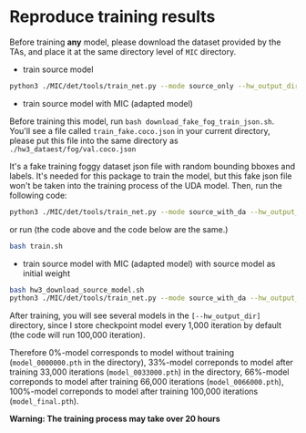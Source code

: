 # Reproduce training results

Before training **any** model, please download the dataset provided by the TAs, and place it at the same directory level of `MIC` directory.
- train source model
```bash
python3 ./MIC/det/tools/train_net.py --mode source_only --hw_output_dir ./source_model
```
- train source model with MIC (adapted model)
  
Before training this model, run `bash download_fake_fog_train_json.sh`. You'll see a file called `train_fake.coco.json` in your current directory, please put this file into the same directory as `./hw3_dataest/fog/val.coco.json`

It's a fake training foggy dataset json file with random bounding bboxes and labels. It's needed for this package to train the model, but this fake json file won't be taken into the training process of the UDA model. Then, run the following code:
```bash 
python3 ./MIC/det/tools/train_net.py --mode source_with_da --hw_output_dir ./adapted_model
```

or run (the code above and the code below are the same.)
```bash
bash train.sh
```

- train source model with MIC (adapted model) with source model as initial weight
```bash 
bash hw3_download_source_model.sh
python3 ./MIC/det/tools/train_net.py --mode source_with_da --hw_output_dir ./adapted_model_from_source_model
```

After training, you will see several models in the `[--hw_output_dir]` directory, since I store checkpoint model every 1,000 iteration by default (the code will run 100,000 iteration). 

Therefore 0%-model corresponds to model without training (`model_0000000.pth` in the directory), 33%-model correponds to model after training 33,000 iterations (`model_0033000.pth`) in the directory, 66%-model correponds to model after training 66,000 iterations (`model_0066000.pth`), 100%-model correponds to model after training 100,000 iterations (`model_final.pth`).

**Warning: The training process may take over 20 hours**